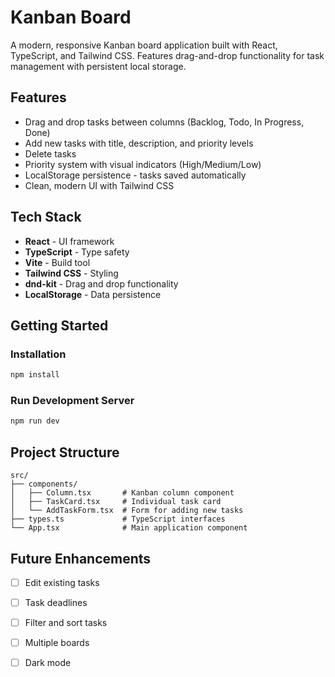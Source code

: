 # Kanban Board

A modern, responsive Kanban board application built with React, TypeScript, and Tailwind CSS. Features drag-and-drop functionality for task management with persistent local storage.

## Features

- Drag and drop tasks between columns (Backlog, Todo, In Progress, Done)
- Add new tasks with title, description, and priority levels
- Delete tasks
- Priority system with visual indicators (High/Medium/Low)
- LocalStorage persistence - tasks saved automatically
- Clean, modern UI with Tailwind CSS

## Tech Stack

- **React** - UI framework
- **TypeScript** - Type safety
- **Vite** - Build tool
- **Tailwind CSS** - Styling
- **dnd-kit** - Drag and drop functionality
- **LocalStorage** - Data persistence

## Getting Started

### Installation
```bash
npm install
```

### Run Development Server
```bash
npm run dev
```

## Project Structure
```
src/
├── components/
│   ├── Column.tsx       # Kanban column component
│   ├── TaskCard.tsx     # Individual task card
│   └── AddTaskForm.tsx  # Form for adding new tasks
├── types.ts             # TypeScript interfaces
└── App.tsx              # Main application component
```

## Future Enhancements

- [ ] Edit existing tasks
- [ ] Task deadlines
- [ ] Filter and sort tasks
- [ ] Multiple boards
- [ ] Dark mode


